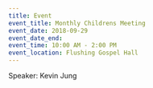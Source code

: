 ```yaml
---
title: Event
event_title: Monthly Childrens Meeting
event_date: 2018-09-29
event_date_end:
event_time: 10:00 AM - 2:00 PM
event_location: Flushing Gospel Hall
---
```

Speaker: Kevin Jung
